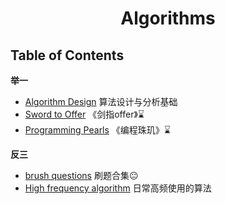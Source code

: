 <h1 style="text-align:center">Algorithms</h1>


## Table of Contents

**举一**
+ [Algorithm Design](/src/algorithms/algorithm_design/README.md) 算法设计与分析基础 
+ [Sword to Offer]() 《剑指offer》⌛
+ [Programming Pearls]() 《编程珠玑》⌛

**反三**
+ [brush questions](/src/algorithms/brush_questions) 刷题合集😐
+ [High frequency algorithm](/src/algorithms/README.md) 日常高频使用的算法
